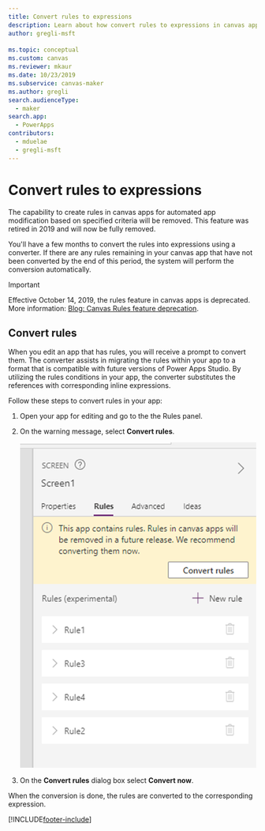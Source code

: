 ```yaml
---
title: Convert rules to expressions
description: Learn about how convert rules to expressions in canvas apps.
author: gregli-msft

ms.topic: conceptual
ms.custom: canvas
ms.reviewer: mkaur
ms.date: 10/23/2019
ms.subservice: canvas-maker
ms.author: gregli
search.audienceType: 
  - maker
search.app: 
  - PowerApps
contributors:
  - mduelae
  - gregli-msft
---
```


# Convert rules to expressions

The capability to create rules in canvas apps for automated app modification based on specified criteria will be removed. This feature was retired in 2019 and will now be fully removed.

You'll have a few months to convert the rules into expressions using a converter. If there are any rules remaining in your canvas app that have not been converted by the end of this period, the system will perform the conversion automatically.

> [!IMPORTANT]
> Effective October 14, 2019, the rules feature in canvas apps is deprecated. More information: [Blog: Canvas Rules feature deprecation](https://powerapps.microsoft.com/blog/canvas-rules-feature-deprecation/).

## Convert rules

When you edit an app that has rules, you will receive a prompt to convert them. The converter assists in migrating the rules within your app to a format that is compatible with future versions of Power Apps Studio. By utilizing the rules conditions in your app, the converter substitutes the references with corresponding inline expressions.

Follow these steps to convert rules in your app:

1. Open your app for editing and go to the the Rules panel.
2. On the warning message, select **Convert rules**.

     ![Convert rules.](./media/working-with-rules/convert-rules.png)

3. On the **Convert rules** dialog box select **Convert now**.

When the conversion is done, the rules are converted to the corresponding expression.


[!INCLUDE[footer-include](../../includes/footer-banner.md)]

